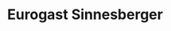 ---
title: "Eurogast Sinnesberger"
url: /kirchdorf-in-tirol/eurogast-sinnesberger/
shop: Baustoffe
---